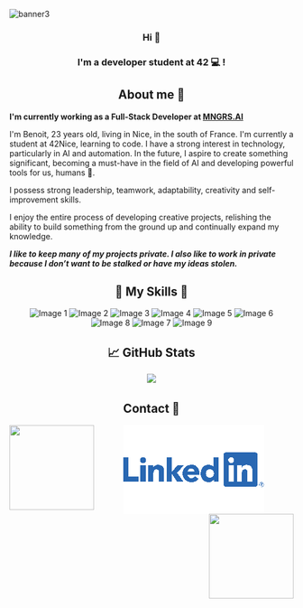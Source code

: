 ![banner3](https://github.com/Krokmouuu/Krokmouuu/assets/93797994/53139691-134e-49e1-84ab-b4783fb2e8ba)

<h3 align="center">
Hi 👋
</h3>

<h3 align="center">
I'm a developer student at 42 💻 !
</h3> 

<h2 align="center">
About me 🤗
</h2>

**I'm currently working as a Full-Stack Developer at [MNGRS.AI](https://mngrs.ai)**

I'm Benoit, 23 years old, living in Nice, in the south of France. I'm currently a student at 42Nice, learning to code. I have a strong interest in technology, particularly in AI and automation. In the future, I aspire to create something significant, becoming a must-have in the field of AI and developing powerful tools for us, humans 🤖.

I possess strong leadership, teamwork, adaptability, creativity and self-improvement skills.

I enjoy the entire process of developing creative projects, relishing the ability to build something from the ground up and continually expand my knowledge.


**_I like to keep many of my projects private. I also like to work in private because I don’t want to be stalked or have my ideas stolen._**

<h2 align="center">🌟 My Skills 🌟</h2>

<p align="center">
  <img src="https://github.com/Krokmouuu/Krokmouuu/assets/93797994/71a73708-34e4-4c21-a180-bcb7a70ca611" alt="Image 1">
  <img src="https://github.com/Krokmouuu/Krokmouuu/assets/93797994/2d4051f8-6c7a-4cd7-be81-6aced4f3454c" alt="Image 2">
  <img src="https://github.com/Krokmouuu/Krokmouuu/assets/93797994/c3169694-daec-436f-a143-f60c39c7ef42" alt="Image 3">
  <img src="https://github.com/Krokmouuu/Krokmouuu/assets/93797994/d0a1b39a-f6b4-42ba-b09d-73104c5911b2" alt="Image 4">
  <img src="https://github.com/Krokmouuu/Krokmouuu/assets/93797994/a9ff7df2-bca9-4af1-8014-9dc5beb640bf" alt="Image 5">
  <img src="https://github.com/Krokmouuu/Krokmouuu/assets/93797994/bd1825ec-53d7-4cff-b35d-1365451f6fca" alt="Image 6">
  <img src="https://github.com/Krokmouuu/Krokmouuu/assets/93797994/5a2855d2-0775-4f06-94c3-fab7ba85833b" alt="Image 8">
  <img src="https://github.com/Krokmouuu/Krokmouuu/assets/93797994/8638ae66-b385-4d77-9db3-c878c79627bd" alt="Image 7">
  <img src="https://github.com/Krokmouuu/Krokmouuu/assets/93797994/592c05f0-e336-4f82-88fc-059625752b7a" alt="Image 9">
</p>

<h2 align="center">📈 GitHub Stats </h2>

<p align="center">
  
 <img src="https://github-readme-stats.vercel.app/api/top-langs/?username=Krokmouuu&theme=tokyonight&hide_border=true&include_all_commits=false&count_private=false&layout=compact">

</p>

<h2 align="center">
  Contact 💼
</h2>

<p align="center">
  <img align="left" width="150px" height="150px" src="https://github.com/Krokmouuu/Krokmouuu/assets/93797994/86cfcad8-6dc4-40db-b767-2ddffd7b76eb"/>
  <a href="https://www.linkedin.com/in/benoit-leroy-35b07828a/">
    <img src="https://github.com/Krokmouuu/Krokmouuu/blob/main/linkedin%20image.png" style="vertical-align: middle;" />
  </a>
  <img align="right" width="150px" height="150px" src="https://github.com/Krokmouuu/Krokmouuu/assets/93797994/86cfcad8-6dc4-40db-b767-2ddffd7b76eb"/>
</p>

